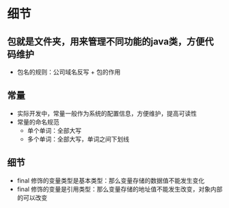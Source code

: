 # 细节

## 包就是文件夹，用来管理不同功能的java类，方便代码维护

- 包名的规则：公司域名反写 + 包的作用

## 常量

- 实际开发中，常量一般作为系统的配置信息，方便维护，提高可读性
- 常量的命名规范
  - 单个单词：全部大写
  - 多个单词：全部大写，单词之间下划线

## 细节

- final 修饰的变量类型是基本类型：那么变量存储的数据值不能发生变化
- final 修饰的变量是引用类型：那么变量存储的地址值不能发生改变，对象内部的可以改变